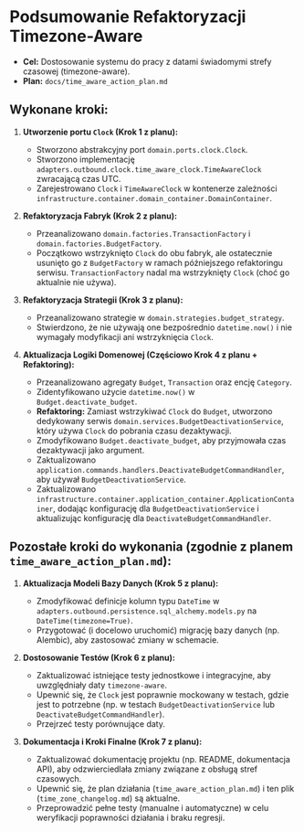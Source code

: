 # Podsumowanie Refaktoryzacji Timezone-Aware

*   **Cel:** Dostosowanie systemu do pracy z datami świadomymi strefy czasowej (timezone-aware).
*   **Plan:** `docs/time_aware_action_plan.md`

## Wykonane kroki:

1.  **Utworzenie portu `Clock` (Krok 1 z planu):**
    *   Stworzono abstrakcyjny port `domain.ports.clock.Clock`.
    *   Stworzono implementację `adapters.outbound.clock.time_aware_clock.TimeAwareClock` zwracającą czas UTC.
    *   Zarejestrowano `Clock` i `TimeAwareClock` w kontenerze zależności `infrastructure.container.domain_container.DomainContainer`.

2.  **Refaktoryzacja Fabryk (Krok 2 z planu):**
    *   Przeanalizowano `domain.factories.TransactionFactory` i `domain.factories.BudgetFactory`.
    *   Początkowo wstrzyknięto `Clock` do obu fabryk, ale ostatecznie usunięto go z `BudgetFactory` w ramach późniejszego refaktoringu serwisu. `TransactionFactory` nadal ma wstrzyknięty `Clock` (choć go aktualnie nie używa).

3.  **Refaktoryzacja Strategii (Krok 3 z planu):**
    *   Przeanalizowano strategie w `domain.strategies.budget_strategy`.
    *   Stwierdzono, że nie używają one bezpośrednio `datetime.now()` i nie wymagały modyfikacji ani wstrzyknięcia `Clock`.

4.  **Aktualizacja Logiki Domenowej (Częściowo Krok 4 z planu + Refaktoring):**
    *   Przeanalizowano agregaty `Budget`, `Transaction` oraz encję `Category`.
    *   Zidentyfikowano użycie `datetime.now()` w `Budget.deactivate_budget`.
    *   **Refaktoring:** Zamiast wstrzykiwać `Clock` do `Budget`, utworzono dedykowany serwis `domain.services.BudgetDeactivationService`, który używa `Clock` do pobrania czasu dezaktywacji.
    *   Zmodyfikowano `Budget.deactivate_budget`, aby przyjmowała czas dezaktywacji jako argument.
    *   Zaktualizowano `application.commands.handlers.DeactivateBudgetCommandHandler`, aby używał `BudgetDeactivationService`.
    *   Zaktualizowano `infrastructure.container.application_container.ApplicationContainer`, dodając konfigurację dla `BudgetDeactivationService` i aktualizując konfigurację dla `DeactivateBudgetCommandHandler`.

## Pozostałe kroki do wykonania (zgodnie z planem `time_aware_action_plan.md`):

1.  **Aktualizacja Modeli Bazy Danych (Krok 5 z planu):**
    *   Zmodyfikować definicje kolumn typu `DateTime` w `adapters.outbound.persistence.sql_alchemy.models.py` na `DateTime(timezone=True)`.
    *   Przygotować (i docelowo uruchomić) migrację bazy danych (np. Alembic), aby zastosować zmiany w schemacie.

2.  **Dostosowanie Testów (Krok 6 z planu):**
    *   Zaktualizować istniejące testy jednostkowe i integracyjne, aby uwzględniały daty `timezone-aware`.
    *   Upewnić się, że `Clock` jest poprawnie mockowany w testach, gdzie jest to potrzebne (np. w testach `BudgetDeactivationService` lub `DeactivateBudgetCommandHandler`).
    *   Przejrzeć testy porównujące daty.

3.  **Dokumentacja i Kroki Finalne (Krok 7 z planu):**
    *   Zaktualizować dokumentację projektu (np. README, dokumentacja API), aby odzwierciedlała zmiany związane z obsługą stref czasowych.
    *   Upewnić się, że plan działania (`time_aware_action_plan.md`) i ten plik (`time_zone_changelog.md`) są aktualne.
    *   Przeprowadzić pełne testy (manualne i automatyczne) w celu weryfikacji poprawności działania i braku regresji.
